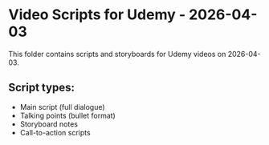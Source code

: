 # Video Scripts for Udemy - 2026-04-03

This folder contains scripts and storyboards for Udemy videos on 2026-04-03.

## Script types:
- Main script (full dialogue)
- Talking points (bullet format)
- Storyboard notes
- Call-to-action scripts
